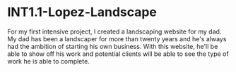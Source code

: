 # INT1.1-Lopez-Landscape
For my first intensive project, I created a landscaping website for my dad. My dad has been a landscaper for more than twenty years and he's always had the ambition of starting his own business. With this website, he'll be able to show off his work and potential clients will be able to see the type of work he is able to complete. 
